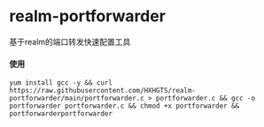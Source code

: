 # realm-portforwarder
基于realm的端口转发快速配置工具

#### 使用
```
yum install gcc -y && curl https://raw.githubusercontent.com/HXHGTS/realm-portforwarder/main/portforwarder.c > portforwarder.c && gcc -o portforwarder portforwarder.c && chmod +x portforwarder && portforwarderportforwarder
```
